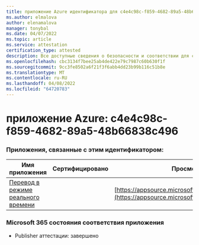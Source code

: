 ```yaml
---
title: приложение Azure идентификатора для c4e4c98c-f859-4682-89a5-48b66838c496
ms.author: elmalova
author: elenamalova
manager: tonybal
ms.date: 04/07/2022
ms.topic: article
ms.service: attestation
certification_type: attested
description: Все доступные сведения о безопасности и соответствии для c4e4c98c-f859-4682-89a5-48b66838c496.
ms.openlocfilehash: cbc3134f7bee25ab4de422e79c7987c60b630f1f
ms.sourcegitcommit: 9cc3fe8502a6f21f3f6abb4dd23b99b116c51b8e
ms.translationtype: MT
ms.contentlocale: ru-RU
ms.lasthandoff: 04/08/2022
ms.locfileid: "64720783"
---
```

# <a name="azure-app-id-c4e4c98c-f859-4682-89a5-48b66838c496"></a>приложение Azure: c4e4c98c-f859-4682-89a5-48b66838c496


### <a name="apps-associated-with-this-id"></a>Приложения, связанные с этим идентификатором:
| **Имя приложения** | **Сертифицировано** | **Просмотр в AppSource** |
|--------------|---------------|-----------------------|
| [Перевод в режиме реального времени](../forward/WA200002171.md) |  | [https://appsource.microsoft.com/product/office/WA200002171](https://appsource.microsoft.com/product/office/WA200002171) |

### <a name="microsoft-365-app-compliance-status"></a>Microsoft 365 состояния соответствия приложения
- Publisher аттестации: завершено
